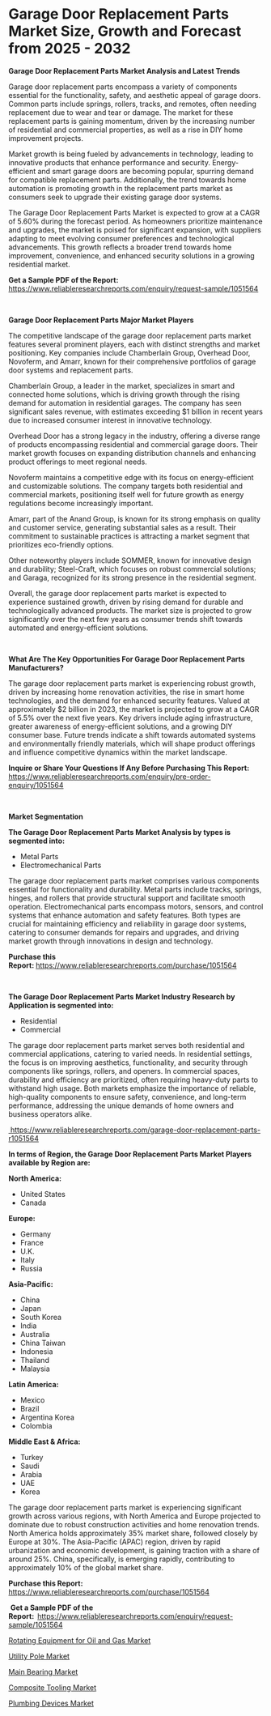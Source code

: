 <p><h1>Garage Door Replacement Parts Market Size, Growth and Forecast from 2025 - 2032</h1></p><p><strong>Garage Door Replacement Parts Market Analysis and Latest Trends</strong></p>
<p><p>Garage door replacement parts encompass a variety of components essential for the functionality, safety, and aesthetic appeal of garage doors. Common parts include springs, rollers, tracks, and remotes, often needing replacement due to wear and tear or damage. The market for these replacement parts is gaining momentum, driven by the increasing number of residential and commercial properties, as well as a rise in DIY home improvement projects.</p><p>Market growth is being fueled by advancements in technology, leading to innovative products that enhance performance and security. Energy-efficient and smart garage doors are becoming popular, spurring demand for compatible replacement parts. Additionally, the trend towards home automation is promoting growth in the replacement parts market as consumers seek to upgrade their existing garage door systems.</p><p>The Garage Door Replacement Parts Market is expected to grow at a CAGR of 5.60% during the forecast period. As homeowners prioritize maintenance and upgrades, the market is poised for significant expansion, with suppliers adapting to meet evolving consumer preferences and technological advancements. This growth reflects a broader trend towards home improvement, convenience, and enhanced security solutions in a growing residential market.</p></p>
<p><strong>Get a Sample PDF of the Report:&nbsp;</strong> <a href="https://www.reliableresearchreports.com/enquiry/request-sample/1051564?utm_campaign=120&utm_medium=2&utm_source=Github&utm_content=ia&utm_term=15022025&utm_id=garage-door-replacement-parts">https://www.reliableresearchreports.com/enquiry/request-sample/1051564</a></p>
<p>&nbsp;</p>
<p><strong>Garage Door Replacement Parts Major Market Players</strong></p>
<p><p>The competitive landscape of the garage door replacement parts market features several prominent players, each with distinct strengths and market positioning. Key companies include Chamberlain Group, Overhead Door, Novoferm, and Amarr, known for their comprehensive portfolios of garage door systems and replacement parts.</p><p>Chamberlain Group, a leader in the market, specializes in smart and connected home solutions, which is driving growth through the rising demand for automation in residential garages. The company has seen significant sales revenue, with estimates exceeding $1 billion in recent years due to increased consumer interest in innovative technology.</p><p>Overhead Door has a strong legacy in the industry, offering a diverse range of products encompassing residential and commercial garage doors. Their market growth focuses on expanding distribution channels and enhancing product offerings to meet regional needs.</p><p>Novoferm maintains a competitive edge with its focus on energy-efficient and customizable solutions. The company targets both residential and commercial markets, positioning itself well for future growth as energy regulations become increasingly important.</p><p>Amarr, part of the Anand Group, is known for its strong emphasis on quality and customer service, generating substantial sales as a result. Their commitment to sustainable practices is attracting a market segment that prioritizes eco-friendly options.</p><p>Other noteworthy players include SOMMER, known for innovative design and durability; Steel-Craft, which focuses on robust commercial solutions; and Garaga, recognized for its strong presence in the residential segment.</p><p>Overall, the garage door replacement parts market is expected to experience sustained growth, driven by rising demand for durable and technologically advanced products. The market size is projected to grow significantly over the next few years as consumer trends shift towards automated and energy-efficient solutions.</p></p>
<p>&nbsp;</p>
<p><strong>What Are The Key Opportunities For Garage Door Replacement Parts Manufacturers?</strong></p>
<p><p>The garage door replacement parts market is experiencing robust growth, driven by increasing home renovation activities, the rise in smart home technologies, and the demand for enhanced security features. Valued at approximately $2 billion in 2023, the market is projected to grow at a CAGR of 5.5% over the next five years. Key drivers include aging infrastructure, greater awareness of energy-efficient solutions, and a growing DIY consumer base. Future trends indicate a shift towards automated systems and environmentally friendly materials, which will shape product offerings and influence competitive dynamics within the market landscape.</p></p>
<p><strong>Inquire or Share Your Questions If Any Before Purchasing This Report:</strong> <a href="https://www.reliableresearchreports.com/enquiry/pre-order-enquiry/1051564?utm_campaign=120&utm_medium=2&utm_source=Github&utm_content=ia&utm_term=15022025&utm_id=garage-door-replacement-parts">https://www.reliableresearchreports.com/enquiry/pre-order-enquiry/1051564</a></p>
<p>&nbsp;</p>
<p><strong>Market Segmentation</strong></p>
<p><strong>The Garage Door Replacement Parts Market Analysis by types is segmented into:</strong></p>
<p><ul><li>Metal Parts</li><li>Electromechanical Parts</li></ul></p>
<p><p>The garage door replacement parts market comprises various components essential for functionality and durability. Metal parts include tracks, springs, hinges, and rollers that provide structural support and facilitate smooth operation. Electromechanical parts encompass motors, sensors, and control systems that enhance automation and safety features. Both types are crucial for maintaining efficiency and reliability in garage door systems, catering to consumer demands for repairs and upgrades, and driving market growth through innovations in design and technology.</p></p>
<p><strong>Purchase this Report:&nbsp;</strong><a href="https://www.reliableresearchreports.com/purchase/1051564?utm_campaign=120&utm_medium=2&utm_source=Github&utm_content=ia&utm_term=15022025&utm_id=garage-door-replacement-parts">https://www.reliableresearchreports.com/purchase/1051564</a></p>
<p>&nbsp;</p>
<p><strong>The Garage Door Replacement Parts Market Industry Research by Application is segmented into:</strong></p>
<p><ul><li>Residential</li><li>Commercial</li></ul></p>
<p><p>The garage door replacement parts market serves both residential and commercial applications, catering to varied needs. In residential settings, the focus is on improving aesthetics, functionality, and security through components like springs, rollers, and openers. In commercial spaces, durability and efficiency are prioritized, often requiring heavy-duty parts to withstand high usage. Both markets emphasize the importance of reliable, high-quality components to ensure safety, convenience, and long-term performance, addressing the unique demands of home owners and business operators alike.</p></p>
<p><a href="https://www.reliableresearchreports.com/garage-door-replacement-parts-r1051564?utm_campaign=120&utm_medium=2&utm_source=Github&utm_content=ia&utm_term=15022025&utm_id=garage-door-replacement-parts">&nbsp;https://www.reliableresearchreports.com/garage-door-replacement-parts-r1051564</a></p>
<p><strong>In terms of Region, the Garage Door Replacement Parts Market Players available by Region are:</strong></p>
<p>
    <p> <strong> North America: </strong>
        <ul>
            <li>United States</li>
            <li>Canada</li>
        </ul>
        </p> 
    <p> <strong> Europe: </strong>
        <ul>
            <li>Germany</li>
            <li>France</li>
            <li>U.K.</li>
            <li>Italy</li>
            <li>Russia</li>
        </ul>
        </p> 
    <p> <strong> Asia-Pacific: </strong>
        <ul>
            <li>China</li>
            <li>Japan</li>
            <li>South Korea</li>
            <li>India</li>
            <li>Australia</li>
            <li>China Taiwan</li>
            <li>Indonesia</li>
            <li>Thailand</li>
            <li>Malaysia</li>
        </ul>
        </p> 
    <p> <strong> Latin America: </strong>
        <ul>
            <li>Mexico</li>
            <li>Brazil</li>
            <li>Argentina Korea</li>
            <li>Colombia</li>
        </ul>
        </p> 
    <p> <strong> Middle East & Africa: </strong>
        <ul>
            <li>Turkey</li>
            <li>Saudi</li>
            <li>Arabia</li>
            <li>UAE</li>
            <li>Korea</li>
        </ul>
    </p>
    </p>
<p><p>The garage door replacement parts market is experiencing significant growth across various regions, with North America and Europe projected to dominate due to robust construction activities and home renovation trends. North America holds approximately 35% market share, followed closely by Europe at 30%. The Asia-Pacific (APAC) region, driven by rapid urbanization and economic development, is gaining traction with a share of around 25%. China, specifically, is emerging rapidly, contributing to approximately 10% of the global market share.</p></p>
<p><strong>Purchase this Report: </strong><a href="https://www.reliableresearchreports.com/purchase/1051564?utm_campaign=120&utm_medium=2&utm_source=Github&utm_content=ia&utm_term=15022025&utm_id=garage-door-replacement-parts">https://www.reliableresearchreports.com/purchase/1051564</a></p>
<p>&nbsp;<strong>Get a Sample PDF of the Report:&nbsp;&nbsp;</strong><a href="https://www.reliableresearchreports.com/enquiry/request-sample/1051564?utm_campaign=120&utm_medium=2&utm_source=Github&utm_content=ia&utm_term=15022025&utm_id=garage-door-replacement-parts">https://www.reliableresearchreports.com/enquiry/request-sample/1051564</a></p>
<p><strong></strong></p>
<p><p><a href="https://github.com/ramraomeyie/Market-Research-Report-List-1/blob/main/rotating-equipment-for-oil-and-gas-market.md?utm_campaign=120&utm_medium=2&utm_source=Github&utm_content=ia&utm_term=15022025&utm_id=garage-door-replacement-parts">Rotating Equipment for Oil and Gas Market</a></p><p><a href="https://github.com/scaseiargas/Market-Research-Report-List-1/blob/main/utility-pole-market.md?utm_campaign=120&utm_medium=2&utm_source=Github&utm_content=ia&utm_term=15022025&utm_id=garage-door-replacement-parts">Utility Pole Market</a></p><p><a href="https://github.com/namaqbagels64/Market-Research-Report-List-1/blob/main/main-bearing-market.md?utm_campaign=120&utm_medium=2&utm_source=Github&utm_content=ia&utm_term=15022025&utm_id=garage-door-replacement-parts">Main Bearing Market</a></p><p><a href="https://github.com/ngozudapshi/Market-Research-Report-List-1/blob/main/composite-tooling-market.md?utm_campaign=120&utm_medium=2&utm_source=Github&utm_content=ia&utm_term=15022025&utm_id=garage-door-replacement-parts">Composite Tooling Market</a></p><p><a href="https://github.com/vitrilaoire/Market-Research-Report-List-1/blob/main/plumbing-devices-market.md?utm_campaign=120&utm_medium=2&utm_source=Github&utm_content=ia&utm_term=15022025&utm_id=garage-door-replacement-parts">Plumbing Devices Market</a></p></p>
